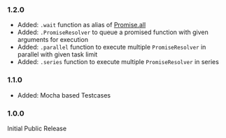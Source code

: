 ### 1.2.0 ###
* Added: `.wait` function as alias of [Promise.all](https://developer.mozilla.org/en-US/docs/Web/JavaScript/Reference/Global_Objects/Promise/all)
* Added: `.PromiseResolver` to queue a promised function with given arguments for execution
* Added: `.parallel` function to execute multiple `PromiseResolver` in parallel with given task limit
* Added: `.series` function to execute multiple `PromiseResolver` in series

### 1.1.0 ###
* Added: Mocha based Testcases

### 1.0.0 ###
Initial Public Release
